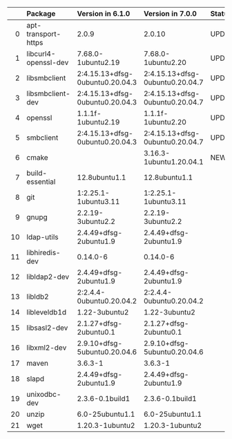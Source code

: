 <!-- markdown-link-check-disable -->

|    | Package              | Version in 6.1.0                | Version in 7.0.0                | Status   |
|---:|:---------------------|:--------------------------------|:--------------------------------|:---------|
|  0 | apt-transport-https  | 2.0.9                           | 2.0.10                          | UPDATED  |
|  1 | libcurl4-openssl-dev | 7.68.0-1ubuntu2.19              | 7.68.0-1ubuntu2.20              | UPDATED  |
|  2 | libsmbclient         | 2:4.15.13+dfsg-0ubuntu0.20.04.3 | 2:4.15.13+dfsg-0ubuntu0.20.04.7 | UPDATED  |
|  3 | libsmbclient-dev     | 2:4.15.13+dfsg-0ubuntu0.20.04.3 | 2:4.15.13+dfsg-0ubuntu0.20.04.7 | UPDATED  |
|  4 | openssl              | 1.1.1f-1ubuntu2.19              | 1.1.1f-1ubuntu2.20              | UPDATED  |
|  5 | smbclient            | 2:4.15.13+dfsg-0ubuntu0.20.04.3 | 2:4.15.13+dfsg-0ubuntu0.20.04.7 | UPDATED  |
|  6 | cmake                |                                 | 3.16.3-1ubuntu1.20.04.1         | NEW      |
|  7 | build-essential      | 12.8ubuntu1.1                   | 12.8ubuntu1.1                   |          |
|  8 | git                  | 1:2.25.1-1ubuntu3.11            | 1:2.25.1-1ubuntu3.11            |          |
|  9 | gnupg                | 2.2.19-3ubuntu2.2               | 2.2.19-3ubuntu2.2               |          |
| 10 | ldap-utils           | 2.4.49+dfsg-2ubuntu1.9          | 2.4.49+dfsg-2ubuntu1.9          |          |
| 11 | libhiredis-dev       | 0.14.0-6                        | 0.14.0-6                        |          |
| 12 | libldap2-dev         | 2.4.49+dfsg-2ubuntu1.9          | 2.4.49+dfsg-2ubuntu1.9          |          |
| 13 | libldb2              | 2:2.4.4-0ubuntu0.20.04.2        | 2:2.4.4-0ubuntu0.20.04.2        |          |
| 14 | libleveldb1d         | 1.22-3ubuntu2                   | 1.22-3ubuntu2                   |          |
| 15 | libsasl2-dev         | 2.1.27+dfsg-2ubuntu0.1          | 2.1.27+dfsg-2ubuntu0.1          |          |
| 16 | libxml2-dev          | 2.9.10+dfsg-5ubuntu0.20.04.6    | 2.9.10+dfsg-5ubuntu0.20.04.6    |          |
| 17 | maven                | 3.6.3-1                         | 3.6.3-1                         |          |
| 18 | slapd                | 2.4.49+dfsg-2ubuntu1.9          | 2.4.49+dfsg-2ubuntu1.9          |          |
| 19 | unixodbc-dev         | 2.3.6-0.1build1                 | 2.3.6-0.1build1                 |          |
| 20 | unzip                | 6.0-25ubuntu1.1                 | 6.0-25ubuntu1.1                 |          |
| 21 | wget                 | 1.20.3-1ubuntu2                 | 1.20.3-1ubuntu2                 |          |